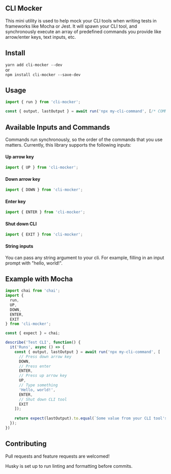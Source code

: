 ## CLI Mocker
This mini utility is used to help mock your CLI tools when writing tests in frameworks like Mocha or Jest. It will spawn your CLI tool, and synchronously execute an array of predefined commands you provide like arrow/enter keys, text inputs, etc.

## Install
`yarn add cli-mocker --dev`\
or\
`npm install cli-mocker --save-dev`

## Usage

```js
import { run } from 'cli-mocker';

const { output, lastOutput } = await run('npx my-cli-command', [/* COMMANDS */]);
```

## Available Inputs and Commands
Commands run synchronously, so the order of the commands that you use matters. Currently, this library supports the following inputs:

#### Up arrow key
```js
import { UP } from 'cli-mocker';
```

#### Down arrow key
```js
import { DOWN } from 'cli-mocker';
```

#### Enter key
```js
import { ENTER } from 'cli-mocker';
```

#### Shut down CLI
```js
import { EXIT } from 'cli-mocker';
```

#### String inputs
You can pass any string argument to your cli. For example, filling in an input prompt with "hello, world!".

## Example with Mocha
```js
import chai from 'chai';
import {
  run,
  UP,
  DOWN,
  ENTER,
  EXIT
} from 'cli-mocker';

const { expect } = chai;

describe('Test CLI', function() {
  it('Runs', async () => {
    const { output, lastOutput } = await run('npx my-cli-command', [
      // Press down arrow key
      DOWN,
      // Press enter
      ENTER,
      // Press up arrow key
      UP,
      // Type something
      'Hello, world!',
      ENTER,
      // Shut down CLI tool
      EXIT
    ]);
    
    return expect(lastOutput).to.equal(`Some value from your CLI tool's console.log() output`);
  });
})
```

## Contributing
Pull requests and feature requests are welcomed!

Husky is set up to run linting and formatting before commits.